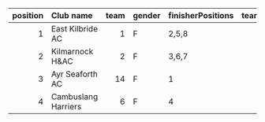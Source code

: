 |   position | Club name           |   team | gender   | finisherPositions   |   teamPoints |   penaltyPoints |   totalPoints |   totalFinishers | Website                            |
|-----------:|:--------------------|-------:|:---------|:--------------------|-------------:|----------------:|--------------:|-----------------:|:-----------------------------------|
|          1 | East Kilbride AC    |      1 | F        | 2,5,8               |           15 |               0 |            15 |                3 | http://www.ekac.org.uk/            |
|          2 | Kilmarnock H&AC     |      2 | F        | 3,6,7               |           16 |               0 |            16 |                3 | http://www.kilmarnockharriers.com/ |
|          3 | Ayr Seaforth AC     |     14 | F        | 1                   |            1 |              36 |            37 |                1 | https://www.ayrseaforth.co.uk/     |
|          4 | Cambuslang Harriers |      6 | F        | 4                   |            4 |              36 |            40 |                1 | https://cambuslangharriers.org/    |